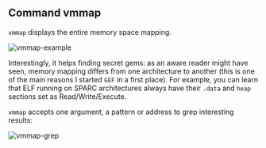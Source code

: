 ## Command vmmap ##

`vmmap` displays the entire memory space mapping.

![vmmap-example](https://i.imgur.com/iau8SwS.png)

Interestingly, it helps finding secret gems: as an aware reader might have
seen, memory mapping differs from one architecture to another (this is one of
the main reasons I started `GEF` in a first place). For example, you can learn
that ELF running on SPARC architectures always have their `.data` and `heap`
sections set as Read/Write/Execute.

`vmmap` accepts one argument, a pattern or address to grep interesting results:

![vmmap-grep](https://i.imgur.com/lgr8tw8.png)
